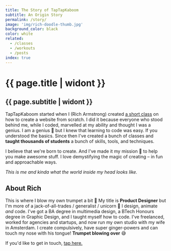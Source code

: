 ```yaml
---
title: The Story of TapTapKaboom
subtitle: An Origin Story
permalink: /story/
image: 'img/rich-doodle-thumb.jpg'
background_color: black
color: white
related:
  - /classes
  - /workouts
  - /posts
index: true
---
```


# {{ page.title | widont }}
## {{ page.subtitle | widont }}

<p>TapTapKaboom started when I (Rich Armstrong) created <a href="http://skl.sh/2lzLHlT">a short class</a> on how to create a website from scratch. I did it because everyone who stood behind me, while I coded, marvelled at my ability and thought I was a genius. I am a genius 🙂 but I knew that learning to code was easy. If you understood the basics. Since then I've created a bunch of classes and <strong>taught thousands of students</strong> a bunch of skills, tools, and techniques.</p>

<p>I believe that we're born to create. And I've made it my mission 🚀 to help you make awesome stuff. I love demystifying the magic of creating – in fun and approachable ways.</p>

<div class="img-content"><img src="{{ 'img/rich-doodle.jpg' | relative_url }}" alt=""></div>
<em class="caption">This is me and kinda what the world inside my head looks&nbsp;like.</em>

<h2>About Rich</h2>
<p>This is where I blow my own trumpet a bit 🎺 My title is <strong>Product Designer</strong> but I'm more of a jack-of-all-trades / generalist / unicorn 💪 I design, animate <em>and</em> code. I've got a BA degree in multimedia design, a BTech Honours degree in Graphic Design, and I taught myself how to code. I've freelanced, worked for agencies and startups, and now run my own studio with my wife in Amsterdam. I create compulsively, have super ginger-powers and can touch my nose with his tongue! <strong>Trumpet blowing over</strong> 😅</p>

<p>If you'd like to get in touch, <a href="{% link pages/contact.md %}">tap here.</a></p>
